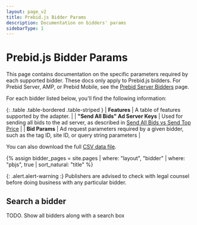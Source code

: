 ```yaml
---
layout: page_v2
title: Prebid.js Bidder Params
description: Documentation on bidders' params
sidebarType: 1
---
```


# Prebid.js Bidder Params

This page contains documentation on the specific parameters required by each supported bidder.
These docs only apply to Prebid.js bidders. For Prebid Server, AMP, or Prebid Mobile, see the
[Prebid Server Bidders](/dev-docs/pbs-bidders.html) page.

For each bidder listed below, you'll find the following information:

{: .table .table-bordered .table-striped }
| **Features**                     | A table of features supported by the adapter.  |
| **"Send All Bids" Ad Server Keys**  | Used for sending all bids to the ad server, as described in [Send All Bids vs Send Top Price]({{site.baseurl}}/adops/send-all-vs-top-price.html) |
| **Bid Params**                      | Ad request parameters required by a given bidder, such as the tag ID, site ID, or query string parameters                                     |

You can also download the full <a href="/dev-docs/bidder-data.csv" download>CSV data file</a>.

{% assign bidder_pages = site.pages | where: "layout", "bidder" | where: "pbjs", true | sort_natural: "title" %}

{: .alert.alert-warning :}
Publishers are advised to check with legal counsel before doing business with any particular bidder.

## Search a bidder

TODO. Show all bidders along with a search box

